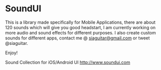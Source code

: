 SoundUI
=======
This is a library made specifically for Mobile Applications, there are about 120 sounds which will give you good headstart, I am currently working on more audio and sound effects for different purposes.
I also create custom sounds for different apps, contact me @ siaguitar@gmail.com or tweet @siaguitar.

Enjoy!

Sound Collection for iOS/Android UI http://www.soundui.com
